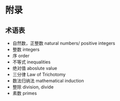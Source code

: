 # 附录

## 术语表

 - 自然数，正整数 natural numbers/ positive integers
 - 整数 integers
 - 序 order
 - 不等式 inequalities
 - 绝对值 aboslute value
 - 三分律 Law of Trichotomy
 - 数法归纳法 mathematical induction
 - 整除 division, divide
 - 素数 primes

